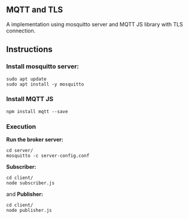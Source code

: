 ## MQTT and TLS

A implementation using mosquitto server and MQTT JS library with TLS connection.


## Instructions

  

### Install mosquitto server:

```console
sudo apt update
sudo apt install -y mosquitto
```

  
  

### Install MQTT JS

  

```console
npm install mqtt --save
```

  
  
  

### Execution

  
  

**Run the broker server:**

```console
cd server/
mosquitto -c server-config.conf
```

  

**Subscriber:**

```console
cd client/
node subscriber.js
```

and **Publisher:**


```console
cd client/
node publisher.js
```